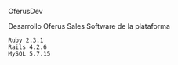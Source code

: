 OferusDev

Desarrollo Oferus Sales
Software de la plataforma

    Ruby 2.3.1
    Rails 4.2.6
    MySQL 5.7.15

